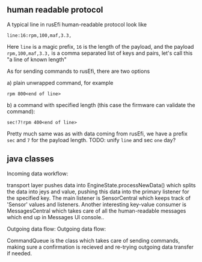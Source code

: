 ## human readable protocol

A typical line in rusEfi human-readable protocol look like

`line:16:rpm,100,maf,3.3,`

Here `line` is a magic prefix, `16` is the length of the payload, and the payload `rpm,100,maf,3.3,` is a comma separated list of keys and pairs, let's call this "a line of known length"

As for sending commands to rusEfi, there are two options

a) plain unwrapped command, for example

`rpm 800<end of line>`

b) a command with specified length (this case the firmware can validate the command):

`sec!7!rpm 400<end of line>`

Pretty much same was as with data coming from rusEfi, we have a prefix `sec` and `7` for the payload length.
TODO: unify `line` and sec `one` day?

## java classes
Incoming data workflow:

transport layer pushes data into EngineState.processNewData() which splits the data into jeys and value, pushing this data into the primary listener for
the specified key. The main listener is SensorCentral which keeps track of 'Sensor' values and listeners. Another interesting key-value consumer is MessagesCentral which takes care of all the human-readable messages which end up in Messages UI console..


Outgoing data flow:
Outgoing data flow:

CommandQueue is the class which takes care of sending commands, making sure a confirmation is recieved and re-trying outgoing data transfer if needed.
